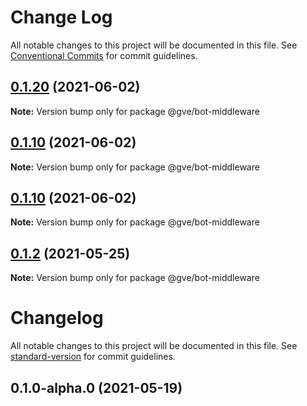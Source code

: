 # Change Log

All notable changes to this project will be documented in this file.
See [Conventional Commits](https://conventionalcommits.org) for commit guidelines.

## [0.1.20](https://www-github.cisco.com/matnorri/essentials/compare/@gve/bot-middleware@0.1.10...@gve/bot-middleware@0.1.20) (2021-06-02)

**Note:** Version bump only for package @gve/bot-middleware





## [0.1.10](https://www-github.cisco.com/matnorri/essentials/compare/@gve/bot-middleware@0.1.10...@gve/bot-middleware@0.1.10) (2021-06-02)

**Note:** Version bump only for package @gve/bot-middleware





## [0.1.10](https://www-github.cisco.com/matnorri/essentials/compare/@gve/bot-middleware@0.1.2...@gve/bot-middleware@0.1.10) (2021-06-02)

**Note:** Version bump only for package @gve/bot-middleware





## [0.1.2](https://www-github.cisco.com/matnorri/essentials/compare/@gve/bot-middleware@0.1.2-alpha.0...@gve/bot-middleware@0.1.2) (2021-05-25)

**Note:** Version bump only for package @gve/bot-middleware





# Changelog

All notable changes to this project will be documented in this file. See [standard-version](https://github.com/conventional-changelog/standard-version) for commit guidelines.

## 0.1.0-alpha.0 (2021-05-19)
